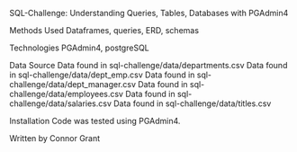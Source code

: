 SQL-Challenge:
Understanding Queries, Tables, Databases with PGAdmin4


Methods Used
Dataframes, queries, ERD, schemas

Technologies
PGAdmin4, postgreSQL

Data Source
Data found in sql-challenge/data/departments.csv
Data found in sql-challenge/data/dept_emp.csv
Data found in sql-challenge/data/dept_manager.csv
Data found in sql-challenge/data/employees.csv
Data found in sql-challenge/data/salaries.csv
Data found in sql-challenge/data/titles.csv

Installation
Code was tested using PGAdmin4.




Written by Connor Grant